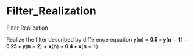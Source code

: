 # Filter_Realization
Filter Realization

Realize the filter described by difference equation
𝐲(𝐧) = 𝟎.𝟓 ∗ 𝐲(𝐧 − 𝟏) − 𝟎.𝟐𝟓 ∗ 𝐲(𝐧 − 𝟐) + 𝐱(𝐧) + 𝟎.𝟒 ∗ 𝐱(𝐧 − 𝟏) 
